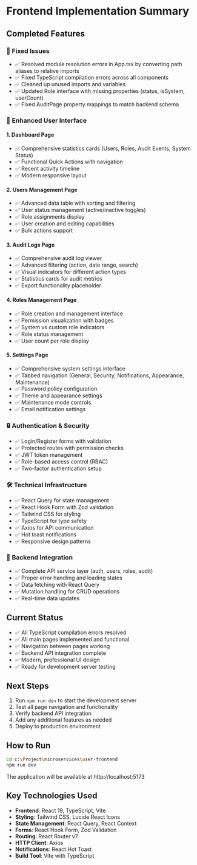 # Frontend Implementation Summary

## Completed Features

### 🔧 Fixed Issues
- ✅ Resolved module resolution errors in App.tsx by converting path aliases to relative imports
- ✅ Fixed TypeScript compilation errors across all components
- ✅ Cleaned up unused imports and variables
- ✅ Updated Role interface with missing properties (status, isSystem, userCount)
- ✅ Fixed AuditPage property mappings to match backend schema

### 🎨 Enhanced User Interface

#### 1. **Dashboard Page** 
- ✅ Comprehensive statistics cards (Users, Roles, Audit Events, System Status)
- ✅ Functional Quick Actions with navigation
- ✅ Recent activity timeline
- ✅ Modern responsive layout

#### 2. **Users Management Page**
- ✅ Advanced data table with sorting and filtering
- ✅ User status management (active/inactive toggles)
- ✅ Role assignments display
- ✅ User creation and editing capabilities
- ✅ Bulk actions support

#### 3. **Audit Logs Page**
- ✅ Comprehensive audit log viewer
- ✅ Advanced filtering (action, date range, search)
- ✅ Visual indicators for different action types
- ✅ Statistics cards for audit metrics
- ✅ Export functionality placeholder

#### 4. **Roles Management Page**
- ✅ Role creation and management interface
- ✅ Permission visualization with badges
- ✅ System vs custom role indicators
- ✅ Role status management
- ✅ User count per role display

#### 5. **Settings Page**
- ✅ Comprehensive system settings interface
- ✅ Tabbed navigation (General, Security, Notifications, Appearance, Maintenance)
- ✅ Password policy configuration
- ✅ Theme and appearance settings
- ✅ Maintenance mode controls
- ✅ Email notification settings

### 🔒 Authentication & Security
- ✅ Login/Register forms with validation
- ✅ Protected routes with permission checks
- ✅ JWT token management
- ✅ Role-based access control (RBAC)
- ✅ Two-factor authentication setup

### 🛠 Technical Infrastructure
- ✅ React Query for state management
- ✅ React Hook Form with Zod validation
- ✅ Tailwind CSS for styling
- ✅ TypeScript for type safety
- ✅ Axios for API communication
- ✅ Hot toast notifications
- ✅ Responsive design patterns

### 🎯 Backend Integration
- ✅ Complete API service layer (auth, users, roles, audit)
- ✅ Proper error handling and loading states
- ✅ Data fetching with React Query
- ✅ Mutation handling for CRUD operations
- ✅ Real-time data updates

## Current Status
- ✅ All TypeScript compilation errors resolved
- ✅ All main pages implemented and functional
- ✅ Navigation between pages working
- ✅ Backend API integration complete
- ✅ Modern, professional UI design
- ✅ Ready for development server testing

## Next Steps
1. Run `npm run dev` to start the development server
2. Test all page navigation and functionality
3. Verify backend API integration
4. Add any additional features as needed
5. Deploy to production environment

## How to Run
```bash
cd c:\Project\microservices\user-frontend
npm run dev
```

The application will be available at http://localhost:5173

## Key Technologies Used
- **Frontend**: React 19, TypeScript, Vite
- **Styling**: Tailwind CSS, Lucide React Icons
- **State Management**: React Query, React Context
- **Forms**: React Hook Form, Zod Validation
- **Routing**: React Router v7
- **HTTP Client**: Axios
- **Notifications**: React Hot Toast
- **Build Tool**: Vite with TypeScript
